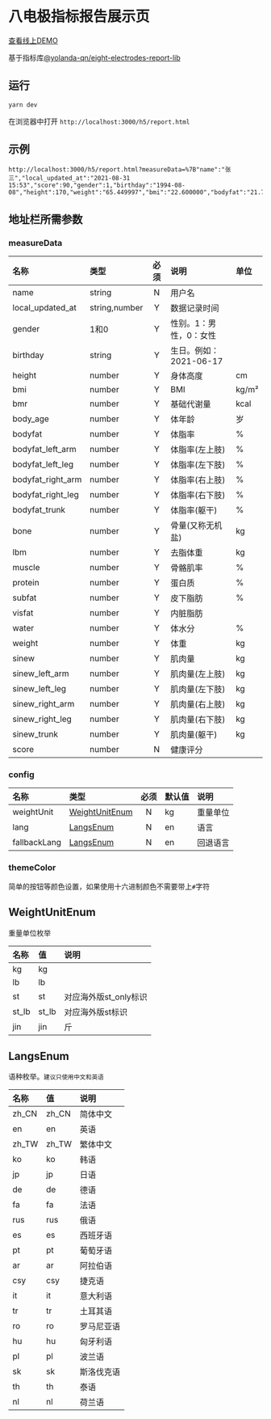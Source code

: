 # 八电极指标报告展示页

[查看线上DEMO](https://qnplus-preview.yolanda.hk/h5-business-demo/eight-electrodes-report-views-public/h5/report.html?measureData=%7B"name":"张三","local_updated_at":"2021-08-31%2015:53","score":90,"gender":1,"birthday":"1994-08-08","height":170,"weight":"65.449997","bmi":"22.600000","bodyfat":"21.799999","bodyfat_left_arm":"1.08","bodyfat_left_leg":"3.62","bodyfat_right_arm":"1.15","bodyfat_right_leg":"3.86","bodyfat_trunk":"9.32","subfat":"19.900000","visfat":"6","water":"57.799999","bmr":"1475","body_age":"27","muscle":"42.933498","bone":"3.100000","sinew":"48.099998","sinew_left_arm":"2.50","sinew_left_leg":"7.37","sinew_right_arm":"2.81","sinew_right_leg":"8.63","sinew_trunk":"23.09","protein":"15.737200","lbm":"51.200001"%7D&config=%7B"lang":"zh_CN","fallbackLang":"en","weightUnit":"kg"%7D)

基于指标库[@yolanda-qn/eight-electrodes-report-lib](https://www.npmjs.com/package/@yolanda-qn/eight-electrodes-report-lib)

## 运行
```sh
yarn dev
```
在浏览器中打开 `http://localhost:3000/h5/report.html`

## 示例
```
http://localhost:3000/h5/report.html?measureData=%7B"name":"张三","local_updated_at":"2021-08-31 15:53","score":90,"gender":1,"birthday":"1994-08-08","height":170,"weight":"65.449997","bmi":"22.600000","bodyfat":"21.799999","bodyfat_left_arm":"1.08","bodyfat_left_leg":"3.62","bodyfat_right_arm":"1.15","bodyfat_right_leg":"3.86","bodyfat_trunk":"9.32","subfat":"19.900000","visfat":"6","water":"57.799999","bmr":"1475","body_age":"27","muscle":"42.933498","bone":"3.100000","sinew":"48.099998","sinew_left_arm":"2.50","sinew_left_leg":"7.37","sinew_right_arm":"2.81","sinew_right_leg":"8.63","sinew_trunk":"23.09","protein":"15.737200","lbm":"51.200001"%7D&config=%7B"lang":"zh_CN","fallbackLang":"en","weightUnit":"kg"%7D
```

## 地址栏所需参数
### measureData

|名称|类型|必须|说明|单位|
|:--|:--|:--:|:--|:--|
|name|string|N|用户名|
|local_updated_at|string,number|Y|数据记录时间|
|gender |1和0 |Y|性别。1：男性，0：女性||
|birthday |string |Y|生日。例如：2021-06-17||
|height |number |Y|身体高度|cm|
|bmi |number |Y|BMI|kg/m²|
|bmr |number |Y|基础代谢量|kcal|
|body_age |number |Y|体年龄|岁|
|bodyfat |number |Y|体脂率|%|
|bodyfat_left_arm |number |Y|体脂率(左上肢)|%|
|bodyfat_left_leg |number |Y|体脂率(左下肢)|%|
|bodyfat_right_arm |number |Y|体脂率(右上肢)|%|
|bodyfat_right_leg |number |Y|体脂率(右下肢)|%|
|bodyfat_trunk |number |Y|体脂率(躯干)|%|
|bone|number |Y|骨量(又称无机盐)|kg|
|lbm|number|Y|去脂体重|kg|
|muscle |number |Y|骨骼肌率|%|
|protein |number |Y|蛋白质|%|
|subfat |number |Y|皮下脂肪|%|
|visfat |number |Y|内脏脂肪||
|water |number |Y|体水分|%|
|weight |number |Y|体重|kg|
|sinew |number |Y|肌肉量|kg|
|sinew_left_arm |number |Y|肌肉量(左上肢)|kg|
|sinew_left_leg |number |Y|肌肉量(左下肢)|kg|
|sinew_right_arm |number |Y|肌肉量(右上肢)|kg|
|sinew_right_leg |number |Y|肌肉量(右下肢)|kg|
|sinew_trunk |number |Y|肌肉量(躯干)|kg|
|score|number|N|健康评分||

### config
|名称|类型|必须|默认值|说明|
|:--|:--|:--:|:--|:--|
|weightUnit|[WeightUnitEnum](#WeightUnitEnum)|N|kg|重量单位|
|lang|[LangsEnum](#LangsEnum)|N|en|语言|
|fallbackLang|[LangsEnum](#LangsEnum)|N|en|回退语言|

### themeColor
简单的按钮等颜色设置，如果使用十六进制颜色不需要带上`#`字符

## WeightUnitEnum
重量单位枚举

|名称|值|说明|
|:--|:--|:--|
|kg|kg|
|lb|lb|
|st|st|对应海外版st_only标识
|st_lb|st_lb|对应海外版st标识
|jin|jin|斤

## LangsEnum
语种枚举。`建议只使用中文和英语`

|名称|值|说明|
|:--|:--|:--|
|zh_CN|zh_CN|简体中文|
|en|en|英语|
|zh_TW|zh_TW|繁体中文|
|ko|ko|韩语|
|jp|jp|日语|
|de|de|德语|
|fa|fa|法语|
|rus|rus|俄语|
|es|es|西班牙语|
|pt|pt|葡萄牙语|
|ar|ar|阿拉伯语|
|csy|csy|捷克语|
|it|it|意大利语|
|tr|tr|土耳其语|
|ro|ro|罗马尼亚语|
|hu|hu|匈牙利语|
|pl|pl|波兰语|
|sk|sk|斯洛伐克语|
|th|th|泰语|
|nl|nl|荷兰语|